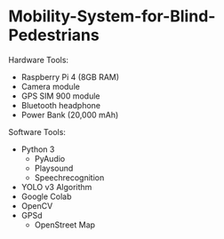 # Mobility-System-for-Blind-Pedestrians

Hardware Tools:
  - Raspberry Pi 4 (8GB RAM)
  - Camera module
  - GPS SIM 900 module
  - Bluetooth headphone
  - Power Bank (20,000 mAh)


Software Tools:
  - Python 3
      - PyAudio
      - Playsound
      - Speechrecognition 
  - YOLO v3 Algorithm
  - Google Colab
  - OpenCV
  - GPSd
      - OpenStreet Map
